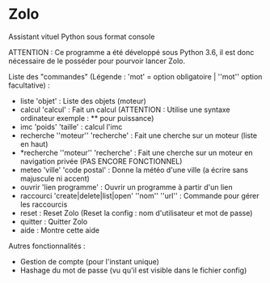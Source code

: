 # Zolo
Assistant vituel Python sous format console

ATTENTION : Ce programme a été développé sous Python 3.6, il est donc nécessaire de le posséder pour pourvoir lancer Zolo.

Liste des "commandes" (Légende : 'mot' = option obligatoire | ''mot'' option facultative) :
- liste 'objet' : Liste des objets (moteur)
- calcul 'calcul' : Fait un calcul (ATTENTION : Utilise une syntaxe ordinateur exemple : ** pour puissance)
- imc 'poids' 'taille' : calcul l'imc
- recherche ''moteur'' 'recherche' : Fait une cherche sur un moteur (liste en haut)
- *recherche ''moteur'' 'recherche' : Fait une cherche sur un moteur en navigation privée (PAS ENCORE FONCTIONNEL)
- meteo 'ville' 'code postal' : Donne la météo d'une ville (a écrire sans majuscule ni accent)
- ouvrir 'lien programme' : Ouvrir un programme à partir d'un lien
- raccourci 'create|delete|list|open' ''nom'' ''url'' : Commande pour gérer les raccourcis
- reset : Reset Zolo (Reset la config : nom d'utilisateur et mot de passe)
- quitter : Quitter Zolo
- aide : Montre cette aide
  
Autres fonctionnalités :
- Gestion de compte (pour l'instant unique)
- Hashage du mot de passe (vu qu'il est visible dans le fichier config)
